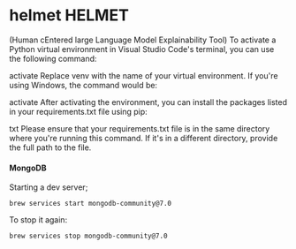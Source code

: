 # helmet HELMET 
(Human cEntered large Language Model Explainability Tool)
To activate a Python virtual environment in Visual Studio Code's terminal, you can use the following command:

activate
Replace venv with the name of your virtual environment. If you're using Windows, the command would be:

activate
After activating the environment, you can install the packages listed in your requirements.txt file using pip:

txt
Please ensure that your requirements.txt file is in the same directory where you're running this command. If it's in a different directory, provide the full path to the file.

#### MongoDB

Starting a dev server;

```
brew services start mongodb-community@7.0
```

To stop it again:

```
brew services stop mongodb-community@7.0
```
